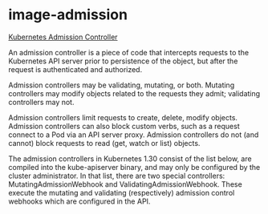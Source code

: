 # image-admission

[Kubernetes Admission Controller](https://kubernetes.io/docs/reference/access-authn-authz/admission-controllers/)

An admission controller is a piece of code that intercepts requests to the Kubernetes API server prior to persistence of the object, but after the request is authenticated and authorized.

Admission controllers may be validating, mutating, or both. Mutating controllers may modify objects related to the requests they admit; validating controllers may not.

Admission controllers limit requests to create, delete, modify objects. Admission controllers can also block custom verbs, such as a request connect to a Pod via an API server proxy. Admission controllers do not (and cannot) block requests to read (get, watch or list) objects.

The admission controllers in Kubernetes 1.30 consist of the list below, are compiled into the kube-apiserver binary, and may only be configured by the cluster administrator. In that list, there are two special controllers: MutatingAdmissionWebhook and ValidatingAdmissionWebhook. These execute the mutating and validating (respectively) admission control webhooks which are configured in the API.
